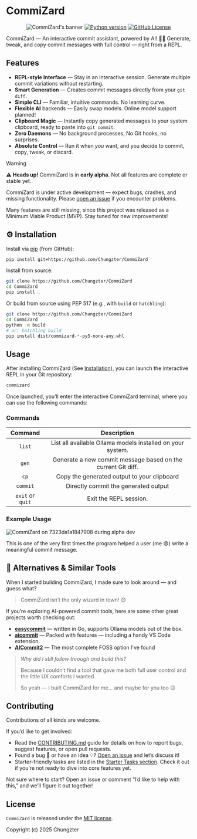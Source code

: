 # CommiZard

<div align="center">

![CommiZard's banner](https://github.com/user-attachments/assets/851536f3-49a0-42a9-961d-20d975595d04)
[![Python version](https://img.shields.io/badge/python-3.9+-blue.svg)](https://www.python.org/downloads/)
[![GitHub License](https://img.shields.io/github/license/Chungzter/Commizard)](LICENSE)

</div>

CommiZard — An interactive commit assistant, powered by AI! 🧙‍♂️
Generate, tweak, and copy commit messages with full control — right from a REPL.

## Features

- **REPL-style Interface** — Stay in an interactive session. Generate multiple
  commit variations without restarting.
- **Smart Generation** — Creates commit messages directly from your `git diff`.
- **Simple CLI** — Familiar, intuitive commands. No learning curve.
- **Flexible AI** backends — Easily swap models. Online model support planned!
- **Clipboard Magic** — Instantly copy generated messages to your system
  clipboard, ready to paste into `git commit`.
- **Zero Daemons** — No background processes, No Git hooks, no surprises.
- **Absolute Control** — Run it when *you* want, and you decide to commit,
  copy, tweak, or discard.

> [!WARNING]
>
> ⚠️ **Heads up!** CommiZard is in **early alpha**. Not all features are
> complete or stable yet.
>
> CommiZard is under active development — expect bugs, crashes, and missing
> functionality.
> Please [open an issue](https://github.com/Chungzter/CommiZard/issues) if you
> encounter problems.
>
> Many features are still missing, since this project was released as a Minimum
> Viable Product (MVP). Stay tuned for new improvements!

## ⚙️ Installation

Install via [pip](https://pip.pypa.io/en/stable/) (from GitHub):

```bash
pip install git+https://github.com/Chungzter/CommiZard
```

Install from source:

```bash
git clone https://github.com/Chungzter/CommiZard
cd CommiZard
pip install .
```

Or build from source using PEP 517 (e.g., with `build` or `hatchling`):

```bash
git clone https://github.com/Chungzter/CommiZard
cd CommiZard
python -m build
# or: hatchling build
pip install dist/commizard-*-py3-none-any.whl
```

## Usage

After installing CommiZard (See [Installation](#-installation)), you can launch
the interactive REPL in your Git repository:

```bash
commizard
```

Once launched, you’ll enter the interactive CommiZard terminal, where you can
use the following commands:

### Commands

|     Command      |                         Description                          |
|:----------------:|:------------------------------------------------------------:|
|      `list`      |  List all available Ollama models installed on your system.  |
|      `gen`       | Generate a new commit message based on the current Git diff. |
|       `cp`       |         Copy the generated output to your clipboard          |
|     `commit`     |             Directly commit the generated output             |
| `exit` or `quit` |                    Exit the REPL session.                    |

### Example Usage

![CommiZard on 7323da1a1847908 during alpha dev](https://github.com/user-attachments/assets/d8696e0a-ba6e-496d-b1f8-8d0247339cd4)

This is one of the very first times the program helped a user (me 😄) write a
meaningful commit message.

## 🧭 Alternatives & Similar Tools

When I started building CommiZard, I made sure to look around — and guess what?

> CommiZard isn’t the only wizard in town! 😊

If you’re exploring AI-powered commit tools, here are some other great projects
worth checking out:

- **[easycommit](https://github.com/blackironj/easycommit)** — written in Go,
  supports Ollama models out of the box.
- **[aicommit](https://github.com/suenot/aicommit)** — Packed with features —
  including a handy VS Code extension.
- **[AICommit2](https://github.com/tak-bro/aicommit2)** — The most complete FOSS
  option I've found

> *Why did I still follow through and build this?*
>
> Because I couldn’t find a tool that gave me both full user control and the
> little UX comforts I wanted.
>
> So yeah — I built CommiZard for me… and maybe for you too 😉

## Contributing

Contributions of all kinds are welcome.

If you’d like to get involved:

- Read the [CONTRIBUTING.md](CONTRIBUTING.md) guide for details on how to report
  bugs, suggest features, or open pull requests.
- Found a bug 🐞 or have an idea
  💡? [Open an issue](https://github.com/Chungzter/CommiZard/issues) and let’s
  discuss it!
- Starter-friendly tasks are listed in the
  [Starter Tasks section](./CONTRIBUTING.md#starter-tasks). Check it out if
  you’re not ready to dive into core features yet.

Not sure where to start? Open an issue or comment “I’d like to help with this,”
and we’ll figure it out together!

## License

`CommiZard` is released under the [MIT license](LICENSE).

Copyright (c) 2025 Chungzter

